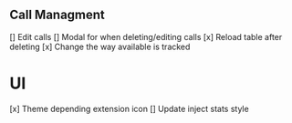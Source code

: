 ## Call Managment
[] Edit calls
[] Modal for when deleting/editing calls
[x] Reload table after deleting
[x] Change the way available is tracked

# UI
[x] Theme depending extension icon
[] Update inject stats style

